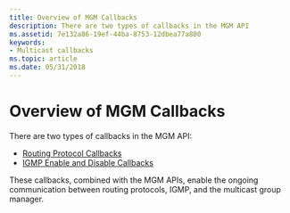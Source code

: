 ```yaml
---
title: Overview of MGM Callbacks
description: There are two types of callbacks in the MGM API
ms.assetid: 7e132a86-19ef-44ba-8753-12dbea77a800
keywords:
- Multicast callbacks
ms.topic: article
ms.date: 05/31/2018
---
```


# Overview of MGM Callbacks

There are two types of callbacks in the MGM API:

-   [Routing Protocol Callbacks](routing-protocol-callbacks.md)
-   [IGMP Enable and Disable Callbacks](igmp-enable-and-disable-callbacks.md)

These callbacks, combined with the MGM APIs, enable the ongoing communication between routing protocols, IGMP, and the multicast group manager.

 

 




